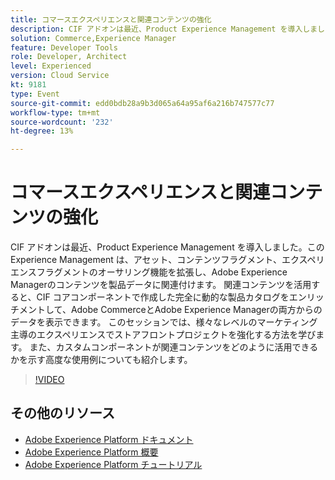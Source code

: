 ```yaml
---
title: コマースエクスペリエンスと関連コンテンツの強化
description: CIF アドオンは最近、Product Experience Management を導入しました。この Experience Management は、アセット、コンテンツフラグメント、エクスペリエンスフラグメントのオーサリング機能を拡張し、Adobe Experience Managerのコンテンツを製品データに関連付けます。 関連コンテンツを活用すると、CIF コアコンポーネントで作成した完全に動的な製品カタログをエンリッチメントして、Adobe CommerceとAdobe Experience Managerの両方からのデータを表示できます。 このセッションでは、様々なレベルのマーケティング主導のエクスペリエンスでストアフロントプロジェクトを強化する方法を学びます。 また、カスタムコンポーネントが関連コンテンツをどのように活用できるかを示す高度な使用例についても紹介します。
solution: Commerce,Experience Manager
feature: Developer Tools
role: Developer, Architect
level: Experienced
version: Cloud Service
kt: 9181
type: Event
source-git-commit: edd0bdb28a9b3d065a64a95af6a216b747577c77
workflow-type: tm+mt
source-wordcount: '232'
ht-degree: 13%

---
```


# コマースエクスペリエンスと関連コンテンツの強化

CIF アドオンは最近、Product Experience Management を導入しました。この Experience Management は、アセット、コンテンツフラグメント、エクスペリエンスフラグメントのオーサリング機能を拡張し、Adobe Experience Managerのコンテンツを製品データに関連付けます。 関連コンテンツを活用すると、CIF コアコンポーネントで作成した完全に動的な製品カタログをエンリッチメントして、Adobe CommerceとAdobe Experience Managerの両方からのデータを表示できます。 このセッションでは、様々なレベルのマーケティング主導のエクスペリエンスでストアフロントプロジェクトを強化する方法を学びます。 また、カスタムコンポーネントが関連コンテンツをどのように活用できるかを示す高度な使用例についても紹介します。

>[!VIDEO](https://video.tv.adobe.com/v/337772/?quality=12&learn=on&hidetitle=true)

## その他のリソース

- [Adobe Experience Platform ドキュメント](https://experienceleague.adobe.com/docs/experience-platform.html?lang=ja)
- [Adobe Experience Platform 概要](https://experienceleague.adobe.com/docs/experience-platform/landing/home.html?lang=ja)
- [Adobe Experience Platform チュートリアル](https://experienceleague.adobe.com/docs/platform-learn/tutorials/overview.html?lang=ja)
